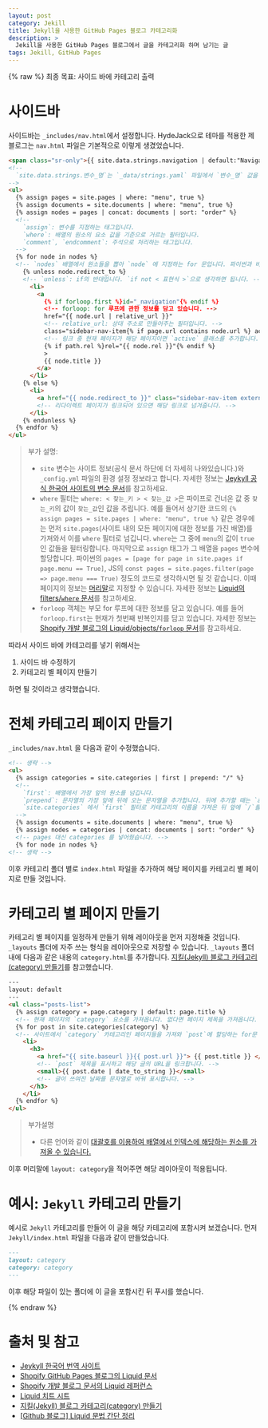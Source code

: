```yaml
---
layout: post
category: Jekill
title: Jekyll을 사용한 GitHub Pages 블로그 카테고리화
description: >
  Jekill을 사용한 GitHub Pages 블로그에서 글을 카테고리화 하며 남기는 글
tags: Jekill, GitHub Pages
---
```

{% raw %}
최종 목표: 사이드 바에 카테고리 출력

# 사이드바
사이드바는 `_includes/nav.html`에서 설정합니다.
HydeJack으로 테마를 적용한 제 블로그는 `nav.html` 파일은 기본적으로 이렇게 생겼었습니다.

```html
<span class="sr-only">{{ site.data.strings.navigation | default:"Navigation" }}{{ site.data.strings.colon | default:":" }}</span>
<!--
  `site.data.strings.변수_명`는 `_data/strings.yaml` 파일에서 `변수_명` 값을 가져옵니다. `_data`는 상수(constant)를 저장하는 경로이며 그 중에서도 `strings.yaml` 파일은 문자열로 상수를 저장하는 파일입니다.
-->
<ul>
  {% assign pages = site.pages | where: "menu", true %}
  {% assign documents = site.documents | where: "menu", true %}
  {% assign nodes = pages | concat: documents | sort: "order" %}
  <!--
    `assign`: 변수를 지정하는 태그입니다.
    `where`: 배열의 원소의 요소 값을 기준으로 거르는 필터입니다. 
    `comment`, `endcomment`: 주석으로 처리하는 태그입니다.
  -->
  {% for node in nodes %}
  <!-- `nodes` 배열에서 원소들을 뽑아 `node` 에 지정하는 for 문입니다. 파이썬과 비슷한 모습을 가지고 있습니다. -->
    {% unless node.redirect_to %}
    <!-- `unless`: if의 반대입니다. `if not < 표현식 >`으로 생각하면 됩니다. -->
      <li>
        <a
          {% if forloop.first %}id="_navigation"{% endif %}
          <!-- forloop: for 루프에 관한 정보를 담고 있습니다. -->
          href="{{ node.url | relative_url }}"
          <!-- relative_url: 상대 주소로 만들어주는 필터입니다. -->
          class="sidebar-nav-item{% if page.url contains node.url %} active{% endif %}"
          <!-- 링크 중 현재 페이지가 해당 페이지이면 `active` 클래스를 추가합니다. -->
          {% if path.rel %}rel="{{ node.rel }}"{% endif %}
          >
          {{ node.title }}
        </a>
      </li>
    {% else %}
      <li>
        <a href="{{ node.redirect_to }}" class="sidebar-nav-item external" >{{ node.title }}</a>
        <!-- 리다이렉트 페이지가 링크되어 있으면 해당 링크로 넘겨줍니다. -->
      </li>
    {% endunless %}
  {% endfor %}
</ul>
```

> 부가 설명:
>   - `site` 변수는 사이트 정보(공식 문서 하단에 더 자세히 나와있습니다.)와 `_config.yml` 파일의 환경 설정 정보라고 합니다. 자세한 정보는 [Jeykyll 공식 한국어 사이트의 변수 문서](https://jekyllrb-ko.github.io/docs/variables/)를 참고하세요.
>   - `where` 필터는 `where: < 찾는_키 > < 찾는_값 >`은 파이프로 건너온 값 중 `찾는_키`의 값이 `찾는_값`인 값을 추립니다. 예를 들어서 상기한 코드의 `{% assign pages = site.pages | where: "menu", true %}` 같은 경우에는 먼저 `site.pages`(사이트 내의 모든 페이지에 대한 정보를 가진 배열)를 가져와서 이를 `where` 필터로 넘깁니다. `where`는 그 중에 `menu`의 값이 `true`인 값들을 필터링합니다. 마지막으로 `assign` 태그가 그 배열을 `pages` 변수에 할당합니다. 파이썬의 `pages = [page for page in site.pages if page.menu == True]`, JS의 `const pages = site.pages.filter(page => page.menu === True)` 정도의 코드로 생각하시면 될 것 같습니다. 이때 페이지의 정보는 [머리말](https://jekyllrb-ko.github.io/docs/front-matter/)로 지정할 수 있습니다. 자세한 정보는 [Liquid의 filters/`where` 문서](https://shopify.github.io/liquid/filters/where/)를 참고하세요.
>   - `forloop` 객체는 부모 for 루프에 대한 정보를 담고 있습니다. 예를 들어 `forloop.first`는 현재가 첫번째 반복인지를 담고 있습니다. 자세한 정보는 [Shopify 개발 블로그의 Liquid/objects/`forloop` 문서](https://shopify.dev/api/liquid/objects#forloop)를 참고하세요.

따라서 사이드 바에 카테고리를 넣기 위해서는
  1. 사이드 바 수정하기
  2. 카테고리 별 페이지 만들기

하면 될 것이라고 생각했습니다.

# 전체 카테고리 페이지 만들기
`_includes/nav.html` 을 다음과 같이 수정했습니다.
```html
<!-- 생략 -->
<ul>
  {% assign categories = site.categories | first | prepend: "/" %}
  <!--
    `first`: 배열에서 가장 앞의 원소를 넘깁니다.
    `prepend`: 문자열의 가장 앞에 뒤에 오는 문자열을 추가합니다. 뒤에 추가할 때는 `append`를 사용합니다.
    `site.categories` 에서 `first` 필터로 카테고리의 이름을 가져온 뒤 앞에 `/`를 붙여 상대 경로로 만들었습니다.
  -->
  {% assign documents = site.documents | where: "menu", true %}
  {% assign nodes = categories | concat: documents | sort: "order" %}
  <!-- pages 대신 categories 를 넣어줬습니다. -->
  {% for node in nodes %}
<!-- 생략 -->
```

이후 카테고리 폴더 별로 `index.html` 파일을 추가하여 해당 페이지를 카테고리 별 페이지로 만들 것입니다.

# 카테고리 별 페이지 만들기

카테고리 별 페이지를 일정하게 만들기 위해 레이아웃을 먼저 지정해줄 것입니다. `_layouts` 폴더에 자주 쓰는 형식을 레이아웃으로 저장할 수 있습니다. `_layouts` 폴더 내에 다음과 같은 내용의 `category.html`를 추가합니다. [지킬(Jekyll) 블로그 카테고리(category) 만들기](https://devyurim.github.io/development%20environment/github%20blog/2018/08/07/blog-6.html)를 참고했습니다.


```html
---
layout: default
---
<ul class="posts-list">
  {% assign category = page.category | default: page.title %}
  <!-- 현재 페이지의 `category` 요소를 가져옵니다. 없다면 페이지 제목을 가져옵니다. 이를 `category` 변수에 할당합니다. -->
  {% for post in site.categories[category] %}
  <!-- 사이트에서 `category` 카테고리인 페이지들을 가져와 `post`에 할당하는 for문 입니다. -->
    <li>
      <h3>
        <a href="{{ site.baseurl }}{{ post.url }}"> {{ post.title }} </a>
        <!-- `post` 제목을 표시하고 해당 글의 URL을 링크합니다. -->
        <small>{{ post.date | date_to_string }}</small>
        <!-- 글이 쓰여진 날짜를 문자열로 바꿔 표시합니다. -->
      </h3>
    </li>
  {% endfor %}
</ul>
```
> 부가설명
>   - 다른 언어와 같이 [대괄호를 이용하여 배열에서 인덱스에 해당하는 원소를 가져올 수 있습니다.](https://shopify.github.io/liquid/basics/types/#accessing-specific-items-in-arrays)

이후 머리말에 `layout: category`을 적어주면 해당 레이아웃이 적용됩니다.

# 예시: `Jekyll` 카테고리 만들기

예시로 `Jekyll` 카테고리를 만들어 이 글을 해당 카테고리에 포함시켜 보겠습니다.
먼저 `Jekyll/index.html` 파일을 다음과 같이 만들었습니다.
```markdown
---
layout: category
category: category
---
```
이후 해당 파일이 있는 폴더에 이 글을 포함시킨 뒤 푸시를 했습니다.

{% endraw %}
# 출처 및 참고

- [Jeykyll 한국어 번역 사이트](https://jekyllrb-ko.github.io/docs/variables/)
- [Shopify GitHub Pages 블로그의 Liquid 문서](https://shopify.github.io/liquid/)
- [Shopify 개발 블로그 문서의 Liquid 레퍼런스](https://shopify.dev/api/liquid/)
- [Liquid 치트 시트](https://www.shopify.com/partners/shopify-cheat-sheet)
- [지킬(Jekyll) 블로그 카테고리(category) 만들기](https://devyurim.github.io/evelopment%20environment/github%20blog/2018/08/07/blog-6.html)
- [[Github 블로그] Liquid 문법 간단 정리](https://ansohxxn.github.io/blog/liquid/)
  